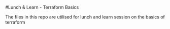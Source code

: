 #Lunch & Learn - Terraform Basics

The files in this repo are utilised for lunch and learn session on the basics of terraform